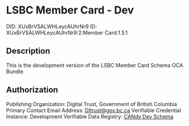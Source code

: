 # LSBC Member Card - Dev

DID: XUxBrVSALWHLeycAUhrNr9
ID: XUxBrVSALWHLeycAUhrNr9:2:Member Card:1.5.1

## Description

This is the development version of the LSBC Member Card Schema OCA Bundle.

## Authorization

Publishing Organization: Digital Trust, Government of British Columbia
Primary Contact Email Address: DItrust@gov.bc.ca
Verifiable Credential Instance: Development
Verifiable Data Registry: [CANdy Dev Schema](https://candyscan.idlab.org/tx/CANDY_DEV/domain/26514)